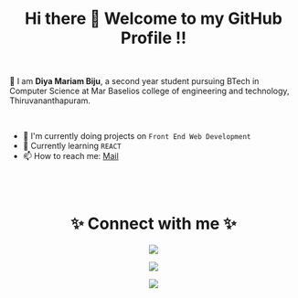 <h1 align="center"> Hi there 👋 Welcome to my GitHub Profile !! </h1>

<!--
**Diya-Mariam/Diya-Mariam** is a ✨ _special_ ✨ repository because its `README.md` (this file) appears on your GitHub profile.

Here are some ideas to get you started:

- 🔭 I’m currently working on ...
- 🌱 I’m currently learning ...
- 👯 I’m looking to collaborate on ...
- 🤔 I’m looking for help with ...
- 💬 Ask me about ...
- 📫 How to reach me: ...
- 😄 Pronouns: ...
- ⚡ Fun fact: ...
-->

<br/>
<p>🙌 I am <strong> Diya Mariam Biju</strong>, a second year student pursuing BTech in Computer Science at Mar Baselios college
of engineering and technology, Thiruvananthapuram.</p>
<br/>


- 🔭 I'm currently doing projects on `Front End Web Development` 
- 🌱 Currently learning `REACT`
- 📫 How to reach me: [Mail](mailto:diyamariambiju25@gmail.com) <br/>


<br/>
<br/>


<h1 align="center">✨ Connect with me ✨ </h1>

<p align="center">
<a href="https://www.linkedin.com/in/diya-mariam-biju-b82b63205/">
    <img src="https://img.shields.io/badge/LinkedIn-%230077B5.svg?&style=flat-square&logo=linkedin&logoColor=white">
</a>
</p>
<p align="center">
    <a href="mailto:diyamariambiju25@gmail.com">
        <img src="https://img.shields.io/badge/gmail-%231DA1F2.svg?&style=flat-square&logo=gmail&logoColor=white">
    </a>
</p> 
<p align="center">
    <a href="https://www.instagram.com/r.a.i.n.bow_sweety/">
        <img src="https://img.shields.io/badge/Instagram-%23E4405F.svg?&style=flat-square&logo=instagram&logoColor=white">
    </a>

</p>
